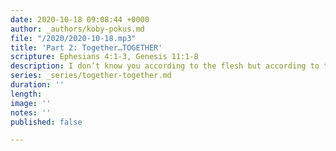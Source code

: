 ```yaml
---
date: 2020-10-18 09:08:44 +0000
author: _authors/koby-pokus.md
file: "/2020/2020-10-18.mp3"
title: 'Part 2: Together…TOGETHER'
scripture: Ephesians 4:1-3, Genesis 11:1-8
description: I don’t know you according to the flesh but according to the spirit.
series: _series/together-together.md
duration: ''
length: 
image: ''
notes: ''
published: false

---
```

